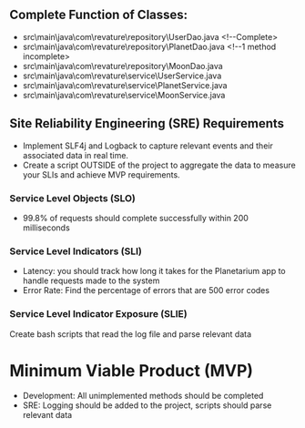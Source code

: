 ## Complete Function of Classes:
  - src\main\java\com\revature\repository\UserDao.java <!--Complete>
  - src\main\java\com\revature\repository\PlanetDao.java <!--1 method incomplete>
  - src\main\java\com\revature\repository\MoonDao.java <!--1 method incomplete-->
  - src\main\java\com\revature\service\UserService.java <!--Complete-->
  - src\main\java\com\revature\service\PlanetService.java <!--1 Major error needs attention-->
  - src\main\java\com\revature\service\MoonService.java <!--1 Major error needs attention-->

## Site Reliability Engineering (SRE) Requirements
  - Implement SLF4j and Logback to capture relevant events and their associated data in real time. 
  - Create a script OUTSIDE of the project to aggregate the data to measure your SLIs and achieve MVP requirements. 

### Service Level Objects (SLO)
- 99.8% of requests should complete successfully within 200 milliseconds

### Service Level Indicators (SLI)
- Latency: you should track how long it takes for the Planetarium app to handle requests made to the system
- Error Rate: Find the percentage of errors that are 500 error codes

### Service Level Indicator Exposure (SLIE)
Create bash scripts that read the log file and parse relevant data

# Minimum Viable Product (MVP)
- Development: All unimplemented methods should be completed
- SRE: Logging should be added to the project, scripts should parse relevant data


<!--
# Stretch Goal
Stretch goals are things to work on ONLY when all MVP requirements have been accomplished: listed below is an optional feature you can add to the project to enhance it further:
- Create a way for the application to return the SLI metrics for the lifespan of the application via an http request
    - This will require you to create your own custom classes and integrate them into the project
-->